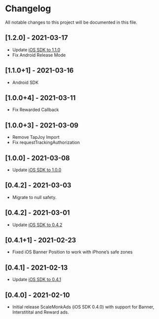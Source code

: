 # Changelog
All notable changes to this project will be documented in this file.

## [1.2.0] - 2021-03-17
- Update [iOS SDK to 1.1.0](https://github.com/scalemonk/mediation-sdk-ios-framework/blob/master/CHANGELOG.md#changelog)
- Fix Android Release Mode

## [1.1.0+1] - 2021-03-16
- Android SDK

## [1.0.0+4] - 2021-03-11
- Fix Rewarded Callback

## [1.0.0+3] - 2021-03-09
- Remove TapJoy Import
- Fix requestTrackingAuthorization

## [1.0.0] - 2021-03-08
- Update [iOS SDK to 1.0.0](https://github.com/scalemonk/mediation-sdk-ios-framework/blob/master/CHANGELOG.md#100---2021-03-05)

## [0.4.2] - 2021-03-03
- Migrate to null safety.

## [0.4.2] - 2021-03-01
- Update [iOS SDK to 0.4.2](https://github.com/scalemonk/mediation-sdk-ios-framework/blob/master/CHANGELOG.md#042---2021-03-01)

## [0.4.1+1] - 2021-02-23
- Fixed iOS Banner Position to work with iPhone’s safe zones

## [0.4.1] - 2021-02-13
- Update [iOS SDK to 0.4.1](https://github.com/scalemonk/mediation-sdk-ios-framework/blob/master/CHANGELOG.md#041---2021-02-12)

## [0.4.0] - 2021-02-10
- Initial release ScaleMonkAds (iOS SDK 0.4.0) with support for Banner, Interstitital and Reward ads.